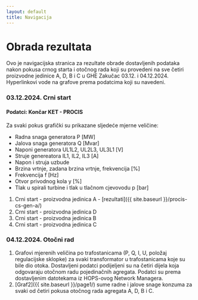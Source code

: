 ```yaml
---
layout: default
title: Navigacija
---
```


# Obrada rezultata

Ovo je navigacijska stranica za rezultate obrade dostavljenih podataka nakon pokusa
crnog starta i otočnog rada koji su provedeni na sve četiri proizvodne jedinice A, D, B i C u GHE Zakučac
03.12. i 04.12.2024. Hyperlinkovi vode na grafove prema podatcima koji su navedeni. 

### 03.12.2024. Crni start

#### Podatci: Končar KET - PROCIS
Za svaki pokus grafički su prikazane sljedeće mjerne veličine:
* Radna snaga generatora P [MW\]
* Jalova snaga generatora Q [Mvar\]
* Naponi generatora UL1L2, UL2L3, UL3L1 \[V\]
* Struje genereatora IL1, IL2, IL3 \[A\]
* Napon i struja uzbude
* Brzina vrtnje, zadana brzina vrtnje, frekvencija \[%\]
* Frekvencija f \[Hz\]
* Otvor privodnog kola y \[%]
* Tlak u spirali turbine i tlak u tlačnom cjevovodu p \[bar\]


1. Crni start - proizvodna jedinica A - [rezultati]({{ site.baseurl }}/procis-cs-gen-a/)
2. Crni start - proizvodna jedinica D
3. Crni start - proizvodna jedinica B
4. Crni start - proizvodna jedinica C

### 04.12.2024. Otočni rad
1. Grafovi mjerenih veličina po trafostanicama (P, Q, I, U, položaj regulacijske sklopke) za svaki transformator u trafostanicama koje su bile dio otoka.
Dostavljeni podatci podijeljeni su na četiri dijela koja odgovaraju otočnom radu pojedinačnih agregata. Podatci su prema dostavljenim datotekama iz HOPS-ovog Network Managera.
2. [Graf2]({{ site.baseurl }}/page1/) sume radne i jalove snage konzuma za svaki od četiri pokusa otočnog rada agregata A, D, B i C.

